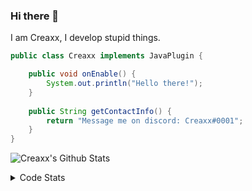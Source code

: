 ### Hi there 👋

I am Creaxx, I develop stupid things. 

```java
public class Creaxx implements JavaPlugin {

    public void onEnable() {
        System.out.println("Hello there!");
    }
    
    public String getContactInfo() {
        return "Message me on discord: Creaxx#0001";
    }
}
```

![Creaxx's Github Stats](https://github-readme-stats.vercel.app/api?username=CreaxxOG&show_icons=true&theme=dark)

<details>
  <summary>Code Stats</summary>

<!--START_SECTION:waka-->
![Lines of code](https://img.shields.io/badge/From%20Hello%20World%20I%27ve%20Written-89856%20lines%20of%20code-blue)

**🐱 My Github Data** 

> 🏆 107 Contributions in the Year 2021
 > 
> 📦 325.8 kB Used in Github's Storage 
 > 
> 🚫 Not Opted to Hire
 > 
> 📜 1 Public Repository 
 > 
> 🔑 4 Private Repositories  
 > 
**I'm a Night 🦉** 

```text
🌞 Morning    4 commits      █░░░░░░░░░░░░░░░░░░░░░░░░   4.08% 
🌆 Daytime    42 commits     ██████████░░░░░░░░░░░░░░░   42.86% 
🌃 Evening    46 commits     ███████████░░░░░░░░░░░░░░   46.94% 
🌙 Night      6 commits      █░░░░░░░░░░░░░░░░░░░░░░░░   6.12%

```
📅 **I'm Most Productive on Saturday** 

```text
Monday       7 commits      █░░░░░░░░░░░░░░░░░░░░░░░░   7.14% 
Tuesday      10 commits     ██░░░░░░░░░░░░░░░░░░░░░░░   10.2% 
Wednesday    19 commits     ████░░░░░░░░░░░░░░░░░░░░░   19.39% 
Thursday     18 commits     ████░░░░░░░░░░░░░░░░░░░░░   18.37% 
Friday       18 commits     ████░░░░░░░░░░░░░░░░░░░░░   18.37% 
Saturday     22 commits     █████░░░░░░░░░░░░░░░░░░░░   22.45% 
Sunday       4 commits      █░░░░░░░░░░░░░░░░░░░░░░░░   4.08%

```


📊 **This Week I Spent My Time On** 

```text
💬 Programming Languages: 
Java                     5 hrs 14 mins       ██████████████████████░░░   89.91% 
YAML                     28 mins             ██░░░░░░░░░░░░░░░░░░░░░░░   8.21% 
Kotlin                   3 mins              ░░░░░░░░░░░░░░░░░░░░░░░░░   1.02% 
XML                      2 mins              ░░░░░░░░░░░░░░░░░░░░░░░░░   0.77% 
Other                    0 secs              ░░░░░░░░░░░░░░░░░░░░░░░░░   0.08%

🔥 Editors: 
IntelliJ                 5 hrs 49 mins       █████████████████████████   100.0%

```

**I Mostly Code in Java** 

```text
Java                     5 repos             ████████████████████░░░░░   83.33% 
EJS                      1 repo              ████░░░░░░░░░░░░░░░░░░░░░   16.67%

```



 Last Updated on 12/09/2021
<!--END_SECTION:waka-->
</details>
